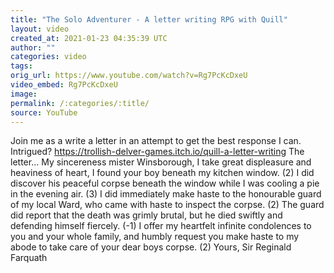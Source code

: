 ```yaml
---
title: "The Solo Adventurer - A letter writing RPG with Quill"
layout: video
created_at: 2021-01-23 04:35:39 UTC
author: ""
categories: video
tags: 
orig_url: https://www.youtube.com/watch?v=Rg7PcKcDxeU
video_embed: Rg7PcKcDxeU
image:
permalink: /:categories/:title/
source: YouTube
---
```

Join me as a write a letter in an attempt to get the best response I can. Intrigued? https://trollish-delver-games.itch.io/quill-a-letter-writing The letter… My sincereness mister Winsborough, I take great displeasure and heaviness of heart, I found your boy beneath my kitchen window. (2) I did discover his peaceful corpse beneath the window while I was cooling a pie in the evening air. (3) I did immediately make haste to the honourable guard of my local Ward, who came with haste to inspect the corpse. (2) The guard did report that the death was grimly brutal, but he died swiftly and defending himself fiercely. (-1) I offer my heartfelt infinite condolences to you and your whole family, and humbly request you make haste to my abode to take care of your dear boys corpse. (2) Yours, Sir Reginald Farquath